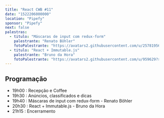 ```yaml
---
title: "React CWB #11"
date: "1522206000000"
location: "Pipefy"
sponsor: "Pipefy"
next: false
palestras:
  - titulo: "Máscaras de input com redux-form"
    palestrante: "Renato Böhler"
    fotoPalestrante: "https://avatars2.githubusercontent.com/u/25781956?s=400&v=4"
  - titulo: "React + Immutable.js"
    palestrante: "Bruno da Hora"
    fotoPalestrante: "https://avatars2.githubusercontent.com/u/959629?s=400&v=4"
---
```


## Programação

- 19h00 : Recepção e Coffee
- 19h30 : Anúncios, classificados e dicas
- 19h40 : Máscaras de input com redux-form - Renato Böhler
- 20h30 : React + Immutable.js - Bruno da Hora
- 21h15 : Encerramento
